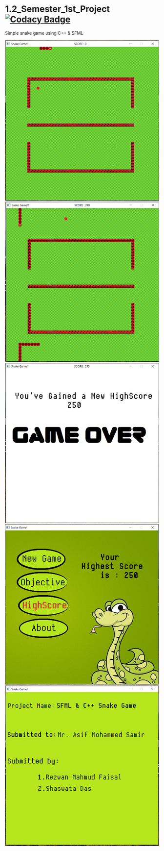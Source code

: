 # 1.2_Semester_1st_Project    [![Codacy Badge](https://api.codacy.com/project/badge/Grade/dd4eb4577a4047dfb85e77912e5568e5)](https://app.codacy.com/app/shaswata56/1.2_Semester_1st_Project?utm_source=github.com&utm_medium=referral&utm_content=shaswata56/1.2_Semester_1st_Project&utm_campaign=Badge_Grade_Dashboard)



Simple snake game using C++ & SFML 

![alt text](https://raw.githubusercontent.com/shaswata56/1.2_Semester_1st_Project/master/.github/ISSUE_TEMPLATE/res/Screenshot%20(60).png)
![alt text](https://raw.githubusercontent.com/shaswata56/1.2_Semester_1st_Project/master/.github/ISSUE_TEMPLATE/res/Screenshot%20(64).png)
![alt text](https://raw.githubusercontent.com/shaswata56/1.2_Semester_1st_Project/master/.github/ISSUE_TEMPLATE/res/Screenshot%20(65).png)
![alt text](https://raw.githubusercontent.com/shaswata56/1.2_Semester_1st_Project/master/.github/ISSUE_TEMPLATE/res/Screenshot%20(66).png)
![alt text](https://raw.githubusercontent.com/shaswata56/1.2_Semester_1st_Project/master/.github/ISSUE_TEMPLATE/res/Screenshot%20(67).png)

